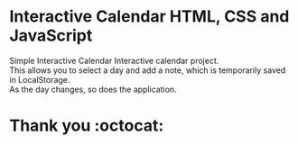 # Interactive Calendar HTML, CSS and JavaScript
Simple Interactive Calendar Interactive calendar project.<br>
This allows you to select a day and add a note, which is temporarily saved in LocalStorage.<br>
As the day changes, so does the application.<br>
# Thank you :octocat:
